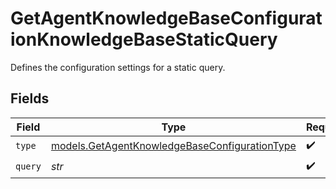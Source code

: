 # GetAgentKnowledgeBaseConfigurationKnowledgeBaseStaticQuery

Defines the configuration settings for a static query.


## Fields

| Field                                                                                                | Type                                                                                                 | Required                                                                                             | Description                                                                                          |
| ---------------------------------------------------------------------------------------------------- | ---------------------------------------------------------------------------------------------------- | ---------------------------------------------------------------------------------------------------- | ---------------------------------------------------------------------------------------------------- |
| `type`                                                                                               | [models.GetAgentKnowledgeBaseConfigurationType](../models/getagentknowledgebaseconfigurationtype.md) | :heavy_check_mark:                                                                                   | N/A                                                                                                  |
| `query`                                                                                              | *str*                                                                                                | :heavy_check_mark:                                                                                   | N/A                                                                                                  |